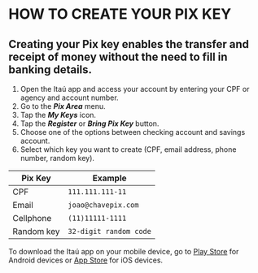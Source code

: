 # HOW TO CREATE YOUR PIX KEY  
## Creating your Pix key enables the transfer and receipt of money without the need to fill in banking details.

1. Open the Itaú app and access your account by entering your CPF or agency and account number.  
2. Go to the ***Pix Area*** menu.  
3. Tap the ***My Keys*** icon.  
4. Tap the ***Register*** or ***Bring Pix Key*** button.  
5. Choose one of the options between checking account and savings account.  
6. Select which key you want to create (CPF, email address, phone number, random key).

| Pix Key              | Example  
|----------------------|-----------------  
| CPF                  | `111.111.111-11`  
| Email                | `joao@chavepix.com`  
| Cellphone            | `(11)11111-1111`  
| Random key           | `32-digit random code`  

To download the Itaú app on your mobile device, go to [Play Store](https://play.google.com/store/games?device=phone) for Android devices or [App Store](https://www.apple.com/br/app-store/) for iOS devices.
